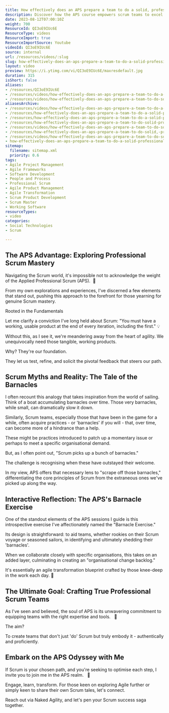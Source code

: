 ```yaml
---
title: How effectively does an APS prepare a team to do a solid, professional Scrum?
description: Discover how the APS course empowers scrum teams to excel in professional scrum practices. Join Martin Hinshelwood for insights on effective training!
date: 2023-08-12T07:00:10Z
weight: 700
ResourceId: QI3oE9IUc6E
ResourceType: videos
ResourceImport: true
ResourceImportSource: Youtube
videoId: QI3oE9IUc6E
source: internal
url: /resources/videos/:slug
slug: how-effectively-does-an-aps-prepare-a-team-to-do-a-solid-professional-scrum
layout: video
preview: https://i.ytimg.com/vi/QI3oE9IUc6E/maxresdefault.jpg
duration: 315
isShort: false
aliases:
- /resources/QI3oE9IUc6E
- /resources/videos/how-effectively-does-an-aps-prepare-a-team-to-do-a-solid-professional-scrum
- /resources/videos/how-effectively-does-an-aps-prepare-a-team-to-do-solid-professional-scrum
aliasesArchive:
- /resources/videos/how-effectively-does-an-aps-prepare-a-team-to-do-a-solid-professional-scrum
- /resources/how-effectively-does-an-aps-prepare-a-team-to-do-a-solid-professional-scrum-2
- /resources/how-effectively-does-an-aps-prepare-a-team-to-do-a-solid-professional-scrum
- /resources/how-effectively-does-an-aps-prepare-a-team-to-do-solid-professional-scrum
- /resources/videos/how-effectively-does-an-aps-prepare-a-team-to-do-solid,-professional-scrum
- /resources/how-effectively-does-an-aps-prepare-a-team-to-do-solid,-professional-scrum
- /resources/videos/how-effectively-does-an-aps-prepare-a-team-to-do-solid-professional-scrum
- how-effectively-does-an-aps-prepare-a-team-to-do-a-solid-professional-scrum
sitemap:
  filename: sitemap.xml
  priority: 0.6
tags:
- Agile Project Management
- Agile Frameworks
- Software Development
- People and Process
- Professional Scrum
- Agile Product Management
- Agile Transformation
- Scrum Product Development
- Scrum Master
- Working Software
resourceTypes:
- video
categories:
- Social Technologies
- Scrum

---
```

## The APS Advantage: Exploring Professional Scrum Mastery

Navigating the Scrum world, it's impossible not to acknowledge the weight of the Applied Professional Scrum (APS).  🚀

From my own explorations and experiences, I've discerned a few elements that stand out, pushing this approach to the forefront for those yearning for genuine Scrum mastery.

Rooted in the Fundamentals

Let me clarify a conviction I've long held about Scrum: "You must have a working, usable product at the end of every iteration, including the first." 💡

Without this, as I see it, we're meandering away from the heart of agility. We unequivocally need those tangible, working products.

Why? They're our foundation.

They let us test, refine, and solicit the pivotal feedback that steers our path.

## Scrum Myths and Reality: The Tale of the Barnacles

I often recount this analogy that takes inspiration from the world of sailing. Think of a boat accumulating barnacles over time. Those very barnacles, while small, can dramatically slow it down.

Similarly, Scrum teams, especially those that have been in the game for a while, often acquire practices - or 'barnacles' if you will - that, over time, can become more of a hindrance than a help.

These might be practices introduced to patch up a momentary issue or perhaps to meet a specific organisational demand.

But, as I often point out, "Scrum picks up a bunch of barnacles."

The challenge is recognising when these have outstayed their welcome.

In my view, APS offers that necessary lens to "scrape off those barnacles," differentiating the core principles of Scrum from the extraneous ones we've picked up along the way.

## Interactive Reflection: The APS's Barnacle Exercise

One of the standout elements of the APS sessions I guide is this introspective exercise I've affectionately named the "Barnacle Exercise."

Its design is straightforward: to aid teams, whether rookies on their Scrum voyage or seasoned sailors, in identifying and ultimately shedding their 'barnacles'.

When we collaborate closely with specific organisations, this takes on an added layer, culminating in creating an "organisational change backlog."

It's essentially an agile transformation blueprint crafted by those knee-deep in the work each day. 🔄

## The Ultimate Goal: Crafting True Professional Scrum Teams

As I've seen and believed, the soul of APS is its unwavering commitment to equipping teams with the right expertise and tools.   🎯

The aim?

To create teams that don't just 'do' Scrum but truly embody it - authentically and proficiently.

## Embark on the APS Odyssey with Me

If Scrum is your chosen path, and you're seeking to optimise each step, I invite you to join me in the APS realm.   🌟

Engage, learn, transform. For those keen on exploring Agile further or simply keen to share their own Scrum tales, let's connect.

Reach out via Naked Agility, and let's pen your Scrum success saga together.
